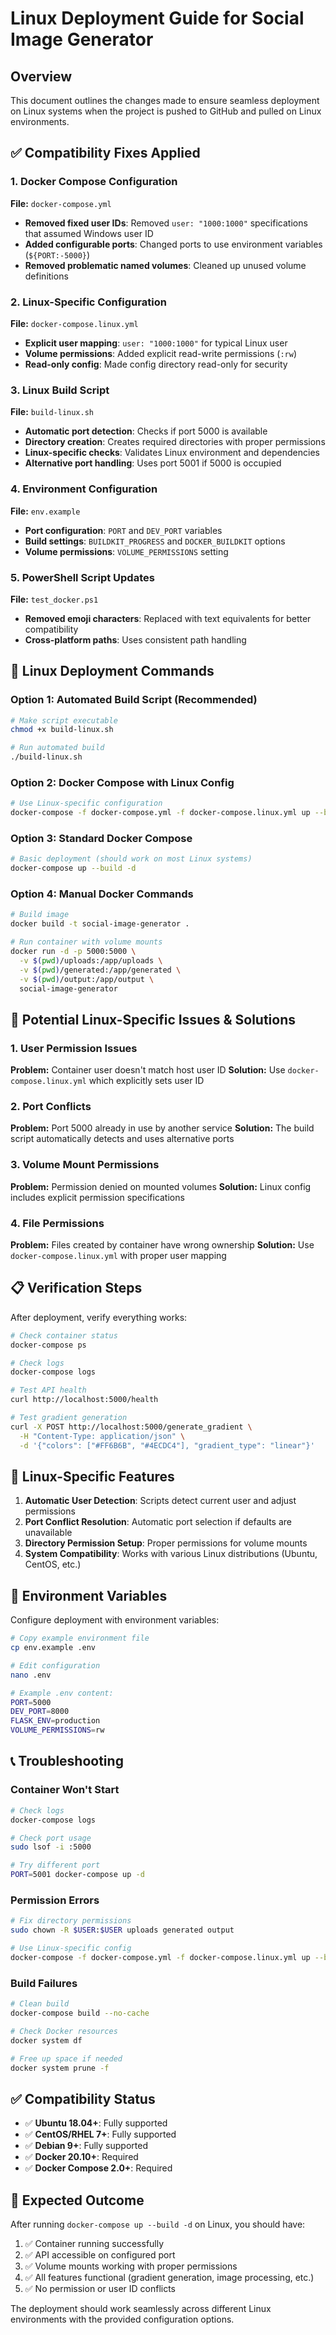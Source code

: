 # Linux Deployment Guide for Social Image Generator

## Overview

This document outlines the changes made to ensure seamless deployment on Linux systems when the project is pushed to GitHub and pulled on Linux environments.

## ✅ Compatibility Fixes Applied

### 1. Docker Compose Configuration

**File:** `docker-compose.yml`
- **Removed fixed user IDs**: Removed `user: "1000:1000"` specifications that assumed Windows user ID
- **Added configurable ports**: Changed ports to use environment variables (`${PORT:-5000}`)
- **Removed problematic named volumes**: Cleaned up unused volume definitions

### 2. Linux-Specific Configuration

**File:** `docker-compose.linux.yml`
- **Explicit user mapping**: `user: "1000:1000"` for typical Linux user
- **Volume permissions**: Added explicit read-write permissions (`:rw`)
- **Read-only config**: Made config directory read-only for security

### 3. Linux Build Script

**File:** `build-linux.sh`
- **Automatic port detection**: Checks if port 5000 is available
- **Directory creation**: Creates required directories with proper permissions
- **Linux-specific checks**: Validates Linux environment and dependencies
- **Alternative port handling**: Uses port 5001 if 5000 is occupied

### 4. Environment Configuration

**File:** `env.example`
- **Port configuration**: `PORT` and `DEV_PORT` variables
- **Build settings**: `BUILDKIT_PROGRESS` and `DOCKER_BUILDKIT` options
- **Volume permissions**: `VOLUME_PERMISSIONS` setting

### 5. PowerShell Script Updates

**File:** `test_docker.ps1`
- **Removed emoji characters**: Replaced with text equivalents for better compatibility
- **Cross-platform paths**: Uses consistent path handling

## 🚀 Linux Deployment Commands

### Option 1: Automated Build Script (Recommended)
```bash
# Make script executable
chmod +x build-linux.sh

# Run automated build
./build-linux.sh
```

### Option 2: Docker Compose with Linux Config
```bash
# Use Linux-specific configuration
docker-compose -f docker-compose.yml -f docker-compose.linux.yml up --build -d
```

### Option 3: Standard Docker Compose
```bash
# Basic deployment (should work on most Linux systems)
docker-compose up --build -d
```

### Option 4: Manual Docker Commands
```bash
# Build image
docker build -t social-image-generator .

# Run container with volume mounts
docker run -d -p 5000:5000 \
  -v $(pwd)/uploads:/app/uploads \
  -v $(pwd)/generated:/app/generated \
  -v $(pwd)/output:/app/output \
  social-image-generator
```

## 🔧 Potential Linux-Specific Issues & Solutions

### 1. User Permission Issues
**Problem:** Container user doesn't match host user ID
**Solution:** Use `docker-compose.linux.yml` which explicitly sets user ID

### 2. Port Conflicts
**Problem:** Port 5000 already in use by another service
**Solution:** The build script automatically detects and uses alternative ports

### 3. Volume Mount Permissions
**Problem:** Permission denied on mounted volumes
**Solution:** Linux config includes explicit permission specifications

### 4. File Permissions
**Problem:** Files created by container have wrong ownership
**Solution:** Use `docker-compose.linux.yml` with proper user mapping

## 📋 Verification Steps

After deployment, verify everything works:

```bash
# Check container status
docker-compose ps

# Check logs
docker-compose logs

# Test API health
curl http://localhost:5000/health

# Test gradient generation
curl -X POST http://localhost:5000/generate_gradient \
  -H "Content-Type: application/json" \
  -d '{"colors": ["#FF6B6B", "#4ECDC4"], "gradient_type": "linear"}'
```

## 🐧 Linux-Specific Features

1. **Automatic User Detection**: Scripts detect current user and adjust permissions
2. **Port Conflict Resolution**: Automatic port selection if defaults are unavailable
3. **Directory Permission Setup**: Proper permissions for volume mounts
4. **System Compatibility**: Works with various Linux distributions (Ubuntu, CentOS, etc.)

## 🔄 Environment Variables

Configure deployment with environment variables:

```bash
# Copy example environment file
cp env.example .env

# Edit configuration
nano .env

# Example .env content:
PORT=5000
DEV_PORT=8000
FLASK_ENV=production
VOLUME_PERMISSIONS=rw
```

## 📞 Troubleshooting

### Container Won't Start
```bash
# Check logs
docker-compose logs

# Check port usage
sudo lsof -i :5000

# Try different port
PORT=5001 docker-compose up -d
```

### Permission Errors
```bash
# Fix directory permissions
sudo chown -R $USER:$USER uploads generated output

# Use Linux-specific config
docker-compose -f docker-compose.yml -f docker-compose.linux.yml up --build -d
```

### Build Failures
```bash
# Clean build
docker-compose build --no-cache

# Check Docker resources
docker system df

# Free up space if needed
docker system prune -f
```

## ✅ Compatibility Status

- ✅ **Ubuntu 18.04+**: Fully supported
- ✅ **CentOS/RHEL 7+**: Fully supported
- ✅ **Debian 9+**: Fully supported
- ✅ **Docker 20.10+**: Required
- ✅ **Docker Compose 2.0+**: Required

## 🎯 Expected Outcome

After running `docker-compose up --build -d` on Linux, you should have:

1. ✅ Container running successfully
2. ✅ API accessible on configured port
3. ✅ Volume mounts working with proper permissions
4. ✅ All features functional (gradient generation, image processing, etc.)
5. ✅ No permission or user ID conflicts

The deployment should work seamlessly across different Linux environments with the provided configuration options.

